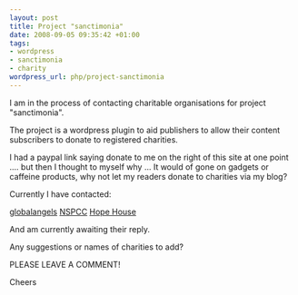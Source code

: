 ```yaml
--- 
layout: post
title: Project "sanctimonia"
date: 2008-09-05 09:35:42 +01:00
tags: 
- wordpress
- sanctimonia
- charity
wordpress_url: php/project-sanctimonia
---
```

I am in the process of contacting charitable organisations for project "sanctimonia".

The project is a wordpress plugin to aid publishers to allow their content subscribers to donate to registered charities.

I had a paypal link saying donate to me on the right of this site at one point .... but then I thought to myself why ... It would of gone on gadgets or caffeine products, why not let my readers donate to charities via my blog?

Currently I have contacted:

<a href="http://www.globalangels.org/">globalangels</a> <a href="http://www.nspcc.org.uk/">NSPCC</a> <a href="http://www.hopehouse.org.uk/">Hope House</a>

And am currently awaiting their reply.

Any suggestions or names of charities to add?

PLEASE LEAVE A COMMENT!

Cheers
